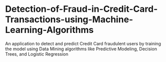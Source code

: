 # Detection-of-Fraud-in-Credit-Card-Transactions-using-Machine-Learning-Algorithms
An application to detect and predict Credit Card fraudulent users by training the model using Data Mining algorithms like Predictive Modeling, Decision Trees, and Logistic Regression

